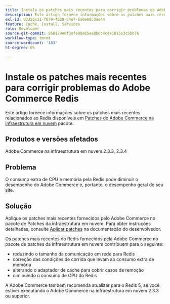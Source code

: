 ```yaml
---
title: Instale os patches mais recentes para corrigir problemas do Adobe Commerce Redis
description: Este artigo fornece informações sobre os patches mais recentes relacionados ao Redis disponíveis no pacote [Adobe Commerce on cloud infrastructure Patches](https://devdocs.magento.com/cloud/project/project-patch.html).
exl-id: 0335bc11-f679-4629-b4e7-6a0e68c3ae44
feature: Cache, Install, Services
role: Developer
source-git-commit: 958179e0f3efe08e65ea8b0c4c4e1015e3c5bb76
workflow-type: tm+mt
source-wordcount: '183'
ht-degree: 0%

---
```


# Instale os patches mais recentes para corrigir problemas do Adobe Commerce Redis

Este artigo fornece informações sobre os patches mais recentes relacionados ao Redis disponíveis em [Patches do Adobe Commerce na infraestrutura em nuvem](https://devdocs.magento.com/cloud/project/project-patch.html) pacote.

## Produtos e versões afetados

Adobe Commerce na infraestrutura em nuvem 2.3.3, 2.3.4

## Problema

O consumo extra de CPU e memória pela Redis pode diminuir o desempenho do Adobe Commerce e, portanto, o desempenho geral do seu site.

## Solução

Aplique os patches mais recentes fornecidos pelo Adobe Commerce no pacote de Patches da infraestrutura em nuvem. Para obter instruções detalhadas, consulte [Aplicar patches](https://devdocs.magento.com/cloud/project/project-patch.html) na documentação do desenvolvedor.

Os patches mais recentes do Redis fornecidos pela Adobe Commerce no pacote de patches da infraestrutura em nuvem contribuem para o seguinte:

* reduzindo o tamanho da comunicação em rede para Redis
* correção das condições de corrida que levam ao consumo extra de memória
* alterando o adaptador de cache para cobrir casos de remoção
* diminuindo o consumo de CPU do Redis

A Adobe Commerce também recomenda atualizar para o Redis 5, se você estiver executando o Adobe Commerce na infraestrutura em nuvem 2.3.3 ou superior.
